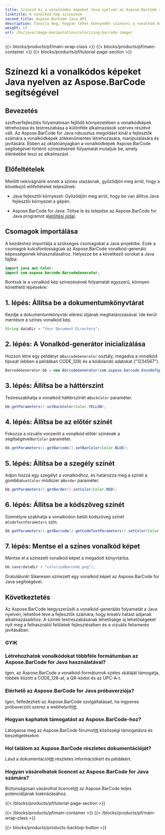 ```yaml
---
title: Színezd ki a vonalkódos képeket Java nyelven az Aspose.BarCode segítségével
linktitle: A vonalkód kép színezése
second_title: Aspose.BarCode Java API
description: Tanulja meg, hogyan lehet könnyedén színezni a vonalkód képeket Java nyelven az Aspose.BarCode segítségével. Kövesse lépésről lépésre útmutatónkat az élénk és tetszetős eredmények érdekében.
weight: 13
url: /hu/java/image-manipulation/colorizing-barcode-image/
---
```


{{< blocks/products/pf/main-wrap-class >}}
{{< blocks/products/pf/main-container >}}
{{< blocks/products/pf/tutorial-page-section >}}

# Színezd ki a vonalkódos képeket Java nyelven az Aspose.BarCode segítségével


## Bevezetés

szoftverfejlesztés folyamatosan fejlődő környezetében a vonalkódképek létrehozása és testreszabása a különféle alkalmazások szerves részévé vált. Az Aspose.BarCode for Java robusztus megoldást kínál a fejlesztők számára a vonalkódképek zökkenőmentes létrehozására, manipulálására és javítására. Ebben az oktatóanyagban a vonalkódképek Aspose.BarCode segítségével történő színezésének folyamatát mutatjuk be, amely élénkebbé teszi az alkalmazást.

## Előfeltételek

Mielőtt nekivágnánk ennek a színes utazásnak, győződjön meg arról, hogy a következő előfeltételek teljesülnek:

- Java fejlesztői környezet: Győződjön meg arról, hogy be van állítva Java fejlesztői környezet a gépén.

-  Aspose.BarCode for Java: Töltse le és telepítse az Aspose.BarCode for Java programot a[letöltési oldal](https://releases.aspose.com/barcode/java/).

## Csomagok importálása

A kezdéshez importálja a szükséges csomagokat a Java projektbe. Ezek a csomagok kulcsfontosságúak az Aspose.BarCode vonalkód-generáló képességeinek kihasználásához. Helyezze be a következő sorokat a Java fájlba:

```java
import java.awt.Color;
import com.aspose.barcode.BarcodeGenerator;
```

Bontsuk le a vonalkód kép színezésének folyamatát egyszerű, könnyen követhető lépésekre:

## 1. lépés: Állítsa be a dokumentumkönyvtárat

Kezdje a dokumentumkönyvtár elérési útjának meghatározásával. Ide kerül mentésre a színes vonalkód kép.

```java
String dataDir = "Your Document Directory";
```

## 2. lépés: A Vonalkód-generátor inicializálása

 Hozzon létre egy példányt a`BarcodeGenerator` osztály, megadva a vonalkód típusát (ebben a példában CODE_128) és a kódolandó adatokat ("1234567").

```java
BarcodeGenerator bb = new BarcodeGenerator(com.aspose.barcode.EncodeTypes.CODE_128, "1234567");
```

## 3. lépés: Állítsa be a háttérszínt

 Testreszabhatja a vonalkód háttérszínét a`BackColor` paraméter.

```java
bb.getParameters().setBackColor(Color.YELLOW);
```

## 4. lépés: Állítsa be az előtér színét

 Fokozza a vizuális vonzerőt a vonalkód előtér színének a segítségével`BarColor` paraméter.

```java
bb.getParameters().getBarcode().setBarColor(Color.BLUE);
```

## 5. lépés: Állítsa be a szegély színét

 Adjon hozzá egy szegélyt a vonalkódhoz, és határozza meg a színét a gombbal`setColor` módszer a`Border` paraméter.

```java
bb.getParameters().getBorder().setColor(Color.RED);
```

## 6. lépés: Állítsa be a kódszöveg színét

 Személyre szabhatja a vonalkódon belüli kódszöveg színét a`CodeTextParameters` szín.

```java
bb.getParameters().getBarcode().getCodeTextParameters().setColor(Color.RED);
```

## 7. lépés: Mentse el a színes vonalkód képet

Mentse el a színezett vonalkód képet a megadott könyvtárba.

```java
bb.save(dataDir + "colorizeBarcode.png");
```

Gratulálunk! Sikeresen színezett egy vonalkód képet az Aspose.BarCode for Java segítségével.

## Következtetés

Az Aspose.BarCode leegyszerűsíti a vonalkód-generálás folyamatát a Java nyelven, lehetővé téve a fejlesztők számára, hogy kreatív hatást adjanak alkalmazásaikhoz. A színek testreszabásának lehetősége új lehetőségeket nyit meg a felhasználói felületek fejlesztésében és a vizuális felismerés javításában.

### GYIK

### Létrehozhatok vonalkódokat többféle formátumban az Aspose.BarCode for Java használatával?
Igen, az Aspose.BarCode a vonalkód-formátumok széles skáláját támogatja, többek között a CODE_128-at, a QR-kódot és az UPC-A-t.

### Elérhető az Aspose.BarCode for Java próbaverziója?
 Igen, felfedezheti az Aspose.BarCode szolgáltatásait, ha ingyenes próbaverziót szerez a webhelyről[itt](https://releases.aspose.com/).

### Hogyan kaphatok támogatást az Aspose.BarCode-hoz?
 Látogassa meg az Aspose.BarCode fórumot[itt](https://forum.aspose.com/c/barcode/13) közösségi támogatásra és beszélgetésekre.

### Hol találom az Aspose.BarCode részletes dokumentációját?
 Lásd a dokumentációt[itt](https://reference.aspose.com/barcode/java/) részletes információkért és példákért.

### Hogyan vásárolhatok licencet az Aspose.BarCode for Java számára?
 Biztonságosan vásárolhat licencet[itt](https://purchase.aspose.com/buy) az Aspose.BarCode teljes potenciáljának kiaknázásához.

{{< /blocks/products/pf/tutorial-page-section >}}

{{< /blocks/products/pf/main-container >}}
{{< /blocks/products/pf/main-wrap-class >}}

{{< blocks/products/products-backtop-button >}}
